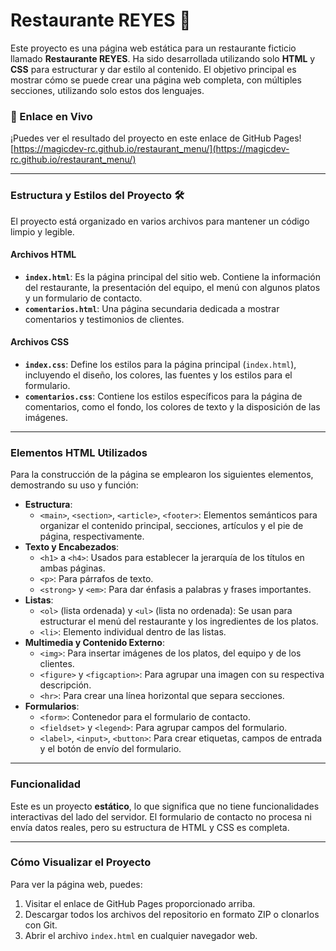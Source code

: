 # Restaurante REYES 👑

Este proyecto es una página web estática para un restaurante ficticio llamado **Restaurante REYES**. Ha sido desarrollada utilizando solo **HTML** y **CSS** para estructurar y dar estilo al contenido. El objetivo principal es mostrar cómo se puede crear una página web completa, con múltiples secciones, utilizando solo estos dos lenguajes.

### 🔗 Enlace en Vivo

¡Puedes ver el resultado del proyecto en este enlace de GitHub Pages!
[https://magicdev-rc.github.io/restaurant_menu/](https://magicdev-rc.github.io/restaurant_menu/)

---

### Estructura y Estilos del Proyecto 🛠️

El proyecto está organizado en varios archivos para mantener un código limpio y legible.

#### Archivos HTML
* **`index.html`**: Es la página principal del sitio web. Contiene la información del restaurante, la presentación del equipo, el menú con algunos platos y un formulario de contacto.
* **`comentarios.html`**: Una página secundaria dedicada a mostrar comentarios y testimonios de clientes.

#### Archivos CSS
* **`index.css`**: Define los estilos para la página principal (`index.html`), incluyendo el diseño, los colores, las fuentes y los estilos para el formulario.
* **`comentarios.css`**: Contiene los estilos específicos para la página de comentarios, como el fondo, los colores de texto y la disposición de las imágenes.

---

### Elementos HTML Utilizados

Para la construcción de la página se emplearon los siguientes elementos, demostrando su uso y función:

* **Estructura**:
    * `<main>`, `<section>`, `<article>`, `<footer>`: Elementos semánticos para organizar el contenido principal, secciones, artículos y el pie de página, respectivamente.
* **Texto y Encabezados**:
    * `<h1>` a `<h4>`: Usados para establecer la jerarquía de los títulos en ambas páginas.
    * `<p>`: Para párrafos de texto.
    * `<strong>` y `<em>`: Para dar énfasis a palabras y frases importantes.
* **Listas**:
    * `<ol>` (lista ordenada) y `<ul>` (lista no ordenada): Se usan para estructurar el menú del restaurante y los ingredientes de los platos.
    * `<li>`: Elemento individual dentro de las listas.
* **Multimedia y Contenido Externo**:
    * `<img>`: Para insertar imágenes de los platos, del equipo y de los clientes.
    * `<figure>` y `<figcaption>`: Para agrupar una imagen con su respectiva descripción.
    * `<hr>`: Para crear una línea horizontal que separa secciones.
* **Formularios**:
    * `<form>`: Contenedor para el formulario de contacto.
    * `<fieldset>` y `<legend>`: Para agrupar campos del formulario.
    * `<label>`, `<input>`, `<button>`: Para crear etiquetas, campos de entrada y el botón de envío del formulario.

---

### Funcionalidad

Este es un proyecto **estático**, lo que significa que no tiene funcionalidades interactivas del lado del servidor. El formulario de contacto no procesa ni envía datos reales, pero su estructura de HTML y CSS es completa.

---

### Cómo Visualizar el Proyecto

Para ver la página web, puedes:
1.  Visitar el enlace de GitHub Pages proporcionado arriba.
2.  Descargar todos los archivos del repositorio en formato ZIP o clonarlos con Git.
3.  Abrir el archivo `index.html` en cualquier navegador web.
